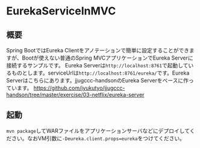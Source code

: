 # EurekaServiceInMVC

## 概要
Spring BootではEureka Clientをアノテーションで簡単に設定することができますが、Bootが使えない普通のSpring MVCアプリケーションでEureka Serverに接続するサンプルです。
Eureka Serverは`http://localhost:8761`で起動しているものとします。serviceUrlは`http://localhost:8761/eureka/`です。Eureka Serverはこちらにあります。jjugccc-handsonのEureka Serverをベースに作っています。
https://github.com/jyukutyo/jjugccc-handson/tree/master/exercise/03-netflix/eureka-server

## 起動
`mvn package`してWARファイルをアプリケーションサーバなどにデプロイしてください。なおVM引数に`-Deureka.client.props=eureka`をつけてください。
